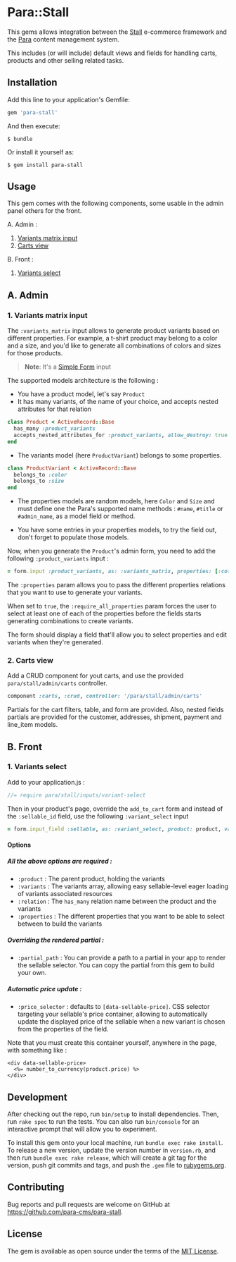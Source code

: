 # Para::Stall

This gems allows integration between the [Stall](https://github.com/rails-stall/stall)
e-commerce framework and the [Para](https://github.com/para-cms/para) content
management system.

This includes (or will include) default views and fields for handling carts,
products and other selling related tasks.

## Installation

Add this line to your application's Gemfile:

```ruby
gem 'para-stall'
```

And then execute:

    $ bundle

Or install it yourself as:

    $ gem install para-stall

## Usage

This gem comes with the following components, some usable in the admin panel
others for the front.

A. Admin :
  1. [Variants matrix input](#1-variants-matrix-input)
  2. [Carts view](#2-carts-view)

B. Front :
  1. [Variants select](#1-variants-select)


## A. Admin

### 1. Variants matrix input

The `:variants_matrix` input allows to generate product variants based on
different properties. For example, a t-shirt product may belong to a color
and a size, and you'd like to generate all combinations of colors and sizes
for those products.

> **Note**: It's a [Simple Form](https://github.com/plataformatec/simple_form)
  input

The supported models architecture is the following :

- You have a product model, let's say `Product`
- It has many variants, of the name of your choice, and accepts nested attributes for that relation

```ruby
class Product < ActiveRecord::Base
  has_many :product_variants
  accepts_nested_attributes_for :product_variants, allow_destroy: true
end
```

- The variants model (here `ProductVariant`) belongs to some properties.

```ruby
class ProductVariant < ActiveRecord::Base
  belongs_to :color
  belongs_to :size
end
```

- The properties models are random models, here `Color` and `Size` and must
  define one the Para's supported name methods : `#name`, `#title` or
  `#admin_name`, as a model field or method.

- You have some entries in your properties models, to try the field out, don't
  forget to populate those models.


Now, when you generate the `Product`'s admin form, you need to add the following
`:product_variants` input :

```ruby
= form.input :product_variants, as: :variants_matrix, properties: [:color, :size], require_all_properties: true
```

The `:properties` param allows you to pass the different properties relations
that you want to use to generate your variants.

When set to `true`, the `:require_all_properties` param forces the user to
select at least one of each of the properties before the fields starts
generating combinations to create variants.

The form should display a field that'll allow you to select properties and
edit variants when they're generated.

### 2. Carts view

Add a CRUD component for yout carts, and use the provided `para/stall/admin/carts`
controller.

```ruby
component :carts, :crud, controller: '/para/stall/admin/carts'
```

Partials for the cart filters, table, and form are provided.
Also, nested fields partials are provided for the customer, addresses, shipment,
payment and line_item models.


## B. Front

### 1. Variants select

Add to your application.js :

```javascript
//= require para/stall/inputs/variant-select
```

Then in your product's page, override the `add_to_cart` form and instead of
the `:sellable_id` field, use the following `:variant_select` input

```ruby
= form.input_field :sellable, as: :variant_select, product: product, variants: variants, relation: :variants, properties: [:color, :size]
```

#### Options

##### All the above options are required :

- `:product` : The parent product, holding the variants
- `:variants` : The variants array, allowing easy sellable-level eager loading
of variants associated resources
- `:relation` : The `has_many` relation name between the product and the
variants
- `:properties` : The different properties that you want to be able to select
between to build the variants

##### Overriding the rendered partial :

- `:partial_path` : You can provide a path to a partial in your app to render
the sellable selector. You can copy the partial from this gem to build your
own.

##### Automatic price update :

- `:price_selector` : defaults to `[data-sellable-price]`. CSS selector
targeting your sellable's price container, allowing to automatically update
the displayed price of the sellable when a new variant is chosen from the
properties of the field.

Note that you must create this container yourself, anywhere in the page, with
something like :

```erb
<div data-sellable-price>
  <%= number_to_currency(product.price) %>
</div>
```


## Development

After checking out the repo, run `bin/setup` to install dependencies. Then, run `rake spec` to run the tests. You can also run `bin/console` for an interactive prompt that will allow you to experiment.

To install this gem onto your local machine, run `bundle exec rake install`. To release a new version, update the version number in `version.rb`, and then run `bundle exec rake release`, which will create a git tag for the version, push git commits and tags, and push the `.gem` file to [rubygems.org](https://rubygems.org).

## Contributing

Bug reports and pull requests are welcome on GitHub at https://github.com/para-cms/para-stall.


## License

The gem is available as open source under the terms of the [MIT License](http://opensource.org/licenses/MIT).

